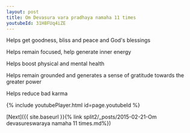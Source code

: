 ```yaml
---
layout: post
title: Om Devasura vara pradhaya namaha 11 times
youtubeId: 31H8FUq4iZE
---
```

 
 
Helps get goodness, bliss and peace and God's blessings
 
Helps remain focused, help generate inner energy 
 
Helps boost physical and mental health 
 
Helps remain grounded and generates a sense of gratitude towards the greater power 
 
Helps reduce bad karma
 
 
 
 


{% include youtubePlayer.html id=page.youtubeId %}
 
[Next]({{ site.baseurl }}{% link  split2/_posts/2015-02-21-Om devasureswaraya namaha 11 times.md%})
 
